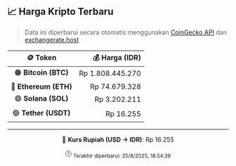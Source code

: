 

<!-- HARGA_KRIPTO -->
## 📈 Harga Kripto Terbaru

> Data ini diperbarui secara otomatis menggunakan [CoinGecko API](https://www.coingecko.com/) dan [exchangerate.host](https://exchangerate.host/)

<div align="center">

| 🪙 Token | 💰 Harga (IDR) |
|:------:|---------------:|
| 🟠 **Bitcoin (BTC)**   | Rp 1.808.445.270 |
| 🔵 **Ethereum (ETH)**  | Rp 74.679.328 |
| 🟣 **Solana (SOL)**    | Rp 3.202.211 |
| 🟢 **Tether (USDT)**   | Rp 16.255 |

---

💱 **Kurs Rupiah (USD → IDR)**: Rp 16.255

🕒 <sub>Terakhir diperbarui: 25/8/2025, 18.54.39</sub>

</div>
<!-- /HARGA_KRIPTO -->